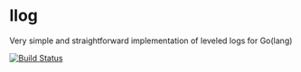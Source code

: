 llog
====

Very simple and straightforward implementation of leveled logs for Go(lang)

[![Build Status](https://travis-ci.org/divoxx/llog.png?branch=master)](https://travis-ci.org/divoxx/llog)
